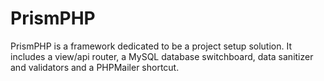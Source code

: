 # PrismPHP
PrismPHP is a framework dedicated to be a project setup solution. It includes a view/api router, a MySQL database switchboard, data sanitizer and validators and a PHPMailer shortcut. 
